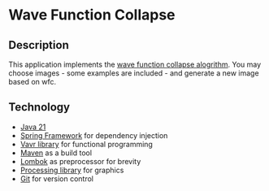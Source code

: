 # Wave Function Collapse
## Description

This application implements the [wave function collapse alogrithm](https://en.wikipedia.org/wiki/Model_synthesis).
You may choose images - some examples are included - and generate a new image based on wfc.

## Technology

- [Java 21](https://docs.oracle.com/en/java/javase/21/)
- [Spring Framework](https://spring.io/projects/spring-framework) for dependency injection
- [Vavr library](https://vavr.io/) for functional programming
- [Maven](https://maven.apache.org/) as a build tool
- [Lombok](https://projectlombok.org/) as preprocessor for brevity
- [Processing library](https://processing.org/) for graphics
- [Git](https://git-scm.com/) for version control 

